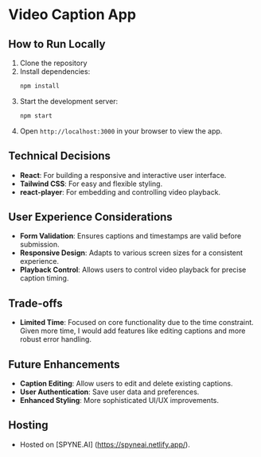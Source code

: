 # Video Caption App

## How to Run Locally

1. Clone the repository
2. Install dependencies:
    ```bash
    npm install
    ```
3. Start the development server:
    ```bash
    npm start
    ```
4. Open `http://localhost:3000` in your browser to view the app.

## Technical Decisions
- **React**: For building a responsive and interactive user interface.
- **Tailwind CSS**: For easy and flexible styling.
- **react-player**: For embedding and controlling video playback.

## User Experience Considerations
- **Form Validation**: Ensures captions and timestamps are valid before submission.
- **Responsive Design**: Adapts to various screen sizes for a consistent experience.
- **Playback Control**: Allows users to control video playback for precise caption timing.

## Trade-offs
- **Limited Time**: Focused on core functionality due to the time constraint. Given more time, I would add features like editing captions and more robust error handling.

## Future Enhancements
- **Caption Editing**: Allow users to edit and delete existing captions.
- **User Authentication**: Save user data and preferences.
- **Enhanced Styling**: More sophisticated UI/UX improvements.

## Hosting
- Hosted on [SPYNE.AI] (https://spyneai.netlify.app/).

